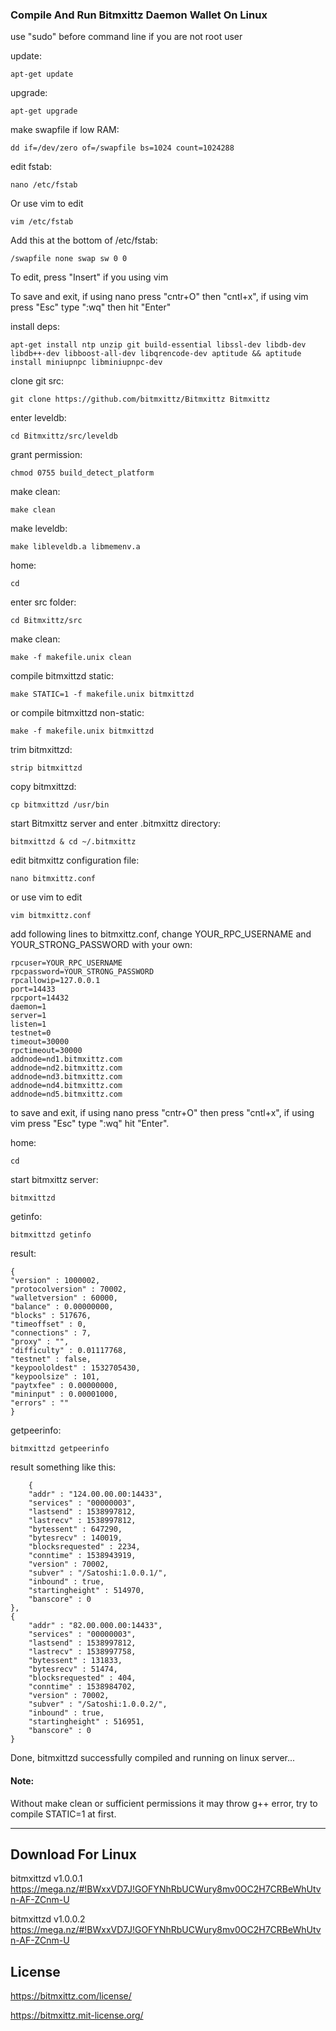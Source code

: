 ### Compile And Run Bitmxittz Daemon Wallet On Linux

use "sudo" before command line if you are not root user

update:

    apt-get update

upgrade:

    apt-get upgrade

make swapfile if low RAM:

    dd if=/dev/zero of=/swapfile bs=1024 count=1024288

edit fstab:

    nano /etc/fstab
    
Or use vim to edit

    vim /etc/fstab

Add this at the bottom of /etc/fstab:

    /swapfile none swap sw 0 0

To edit, press "Insert" if you using vim

To save and exit, if using nano press "cntr+O" then "cntl+x", if using vim press "Esc" type ":wq" then hit "Enter"

install deps:

    apt-get install ntp unzip git build-essential libssl-dev libdb-dev libdb++-dev libboost-all-dev libqrencode-dev aptitude && aptitude install miniupnpc libminiupnpc-dev

clone git src:

    git clone https://github.com/bitmxittz/Bitmxittz Bitmxittz

enter leveldb:

    cd Bitmxittz/src/leveldb

grant permission:

    chmod 0755 build_detect_platform

make clean:

    make clean

make leveldb:

    make libleveldb.a libmemenv.a

home:

    cd

enter src folder:

    cd Bitmxittz/src

make clean:

    make -f makefile.unix clean

compile bitmxittzd static:

    make STATIC=1 -f makefile.unix bitmxittzd  

or compile bitmxittzd non-static:

    make -f makefile.unix bitmxittzd

trim bitmxittzd:

    strip bitmxittzd

copy bitmxittzd:

    cp bitmxittzd /usr/bin

start Bitmxittz server and enter .bitmxittz directory:

    bitmxittzd & cd ~/.bitmxittz

edit bitmxittz configuration file:

    nano bitmxittz.conf 

or use vim to edit

    vim bitmxittz.conf

add following lines to bitmxittz.conf, change YOUR_RPC_USERNAME and YOUR_STRONG_PASSWORD with your own:

    rpcuser=YOUR_RPC_USERNAME
    rpcpassword=YOUR_STRONG_PASSWORD
    rpcallowip=127.0.0.1
    port=14433
    rpcport=14432
    daemon=1
    server=1
    listen=1
    testnet=0
    timeout=30000
    rpctimeout=30000
    addnode=nd1.bitmxittz.com
    addnode=nd2.bitmxittz.com
    addnode=nd3.bitmxittz.com
    addnode=nd4.bitmxittz.com
    addnode=nd5.bitmxittz.com

to save and exit, if using nano press "cntr+O" then press "cntl+x", if using vim press "Esc" type ":wq" hit "Enter".

home:

    cd

start bitmxittz server:

    bitmxittzd

getinfo:

    bitmxittzd getinfo


result:

    {
    "version" : 1000002,
    "protocolversion" : 70002,
    "walletversion" : 60000,
    "balance" : 0.00000000,
    "blocks" : 517676,
    "timeoffset" : 0,
    "connections" : 7,
    "proxy" : "",
    "difficulty" : 0.01117768,
    "testnet" : false,
    "keypoololdest" : 1532705430,
    "keypoolsize" : 101,
    "paytxfee" : 0.00000000,
    "mininput" : 0.00001000,
    "errors" : ""
    }

getpeerinfo:

    bitmxittzd getpeerinfo


result something like this:

        {
        "addr" : "124.00.00.00:14433",
        "services" : "00000003",
        "lastsend" : 1538997812,
        "lastrecv" : 1538997812,
        "bytessent" : 647290,
        "bytesrecv" : 140019,
        "blocksrequested" : 2234,
        "conntime" : 1538943919,
        "version" : 70002,
        "subver" : "/Satoshi:1.0.0.1/",
        "inbound" : true,
        "startingheight" : 514970,
        "banscore" : 0
    },
    {
        "addr" : "82.00.000.00:14433",
        "services" : "00000003",
        "lastsend" : 1538997812,
        "lastrecv" : 1538997758,
        "bytessent" : 131833,
        "bytesrecv" : 51474,
        "blocksrequested" : 404,
        "conntime" : 1538984702,
        "version" : 70002,
        "subver" : "/Satoshi:1.0.0.2/",
        "inbound" : true,
        "startingheight" : 516951,
        "banscore" : 0
    }


Done, bitmxittzd successfully compiled and running on linux server...

#### Note:
Without make clean or sufficient permissions it may throw g++ error, try to compile STATIC=1 at first.

--------------------

## Download For Linux

bitmxittzd v1.0.0.1 https://mega.nz/#!BWxxVD7J!GOFYNhRbUCWury8mv0OC2H7CRBeWhUtvn-AF-ZCnm-U

bitmxittzd v1.0.0.2 https://mega.nz/#!BWxxVD7J!GOFYNhRbUCWury8mv0OC2H7CRBeWhUtvn-AF-ZCnm-U

## License

https://bitmxittz.com/license/

https://bitmxittz.mit-license.org/
